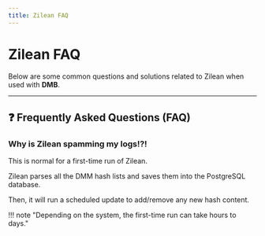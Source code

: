 ```yaml
---
title: Zilean FAQ
---
```


# Zilean FAQ

Below are some common questions and solutions related to Zilean when used with **DMB**.

---

## ❓ Frequently Asked Questions (FAQ)

### Why is Zilean spamming my logs!?!

This is normal for a first-time run of Zilean. 

Zilean parses all the DMM hash lists and saves them into the PostgreSQL database. 

Then, it will run a scheduled update to add/remove any new hash content. 

!!! note "Depending on the system, the first-time run can take hours to days."